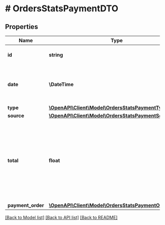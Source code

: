 # # OrdersStatsPaymentDTO

## Properties

Name | Type | Description | Notes
------------ | ------------- | ------------- | -------------
**id** | **string** | Идентификатор денежного перевода. | [optional]
**date** | **\DateTime** | Дата денежного перевода. Формат даты: &#x60;ГГГГ-ММ-ДД&#x60;. | [optional]
**type** | [**\OpenAPI\Client\Model\OrdersStatsPaymentType**](OrdersStatsPaymentType.md) |  | [optional]
**source** | [**\OpenAPI\Client\Model\OrdersStatsPaymentSourceType**](OrdersStatsPaymentSourceType.md) |  | [optional]
**total** | **float** | Сумма денежного перевода. Значение указывается в рублях независимо от способа денежного перевода. Точность — два знака после запятой. | [optional]
**payment_order** | [**\OpenAPI\Client\Model\OrdersStatsPaymentOrderDTO**](OrdersStatsPaymentOrderDTO.md) |  | [optional]

[[Back to Model list]](../../README.md#models) [[Back to API list]](../../README.md#endpoints) [[Back to README]](../../README.md)
